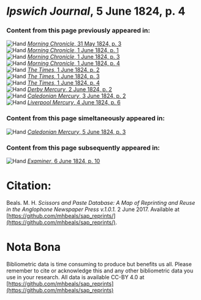 # *Ipswich Journal*, 5 June 1824, p. 4  
  
### Content from this page previously appeared in:  
![Hand](http://scissorsandpaste.net/wp-content/uploads/2017/06/smallhandpointer.png) [*Morning Chronicle*, 31 May 1824, p. 3](https://mhbeals.github.io/sap_html/Morning-Chronicle/Morning-Chronicle-31-May-1824-p-3)  
![Hand](http://scissorsandpaste.net/wp-content/uploads/2017/06/smallhandpointer.png) [*Morning Chronicle*, 1 June 1824, p. 1](https://mhbeals.github.io/sap_html/Morning-Chronicle/Morning-Chronicle-1-June-1824-p-1)  
![Hand](http://scissorsandpaste.net/wp-content/uploads/2017/06/smallhandpointer.png) [*Morning Chronicle*, 1 June 1824, p. 3](https://mhbeals.github.io/sap_html/Morning-Chronicle/Morning-Chronicle-1-June-1824-p-3)  
![Hand](http://scissorsandpaste.net/wp-content/uploads/2017/06/smallhandpointer.png) [*Morning Chronicle*, 1 June 1824, p. 4](https://mhbeals.github.io/sap_html/Morning-Chronicle/Morning-Chronicle-1-June-1824-p-4)  
![Hand](http://scissorsandpaste.net/wp-content/uploads/2017/06/smallhandpointer.png) [*The Times*, 1 June 1824, p. 2](https://mhbeals.github.io/sap_html/The-Times/The-Times-1-June-1824-p-2)  
![Hand](http://scissorsandpaste.net/wp-content/uploads/2017/06/smallhandpointer.png) [*The Times*, 1 June 1824, p. 3](https://mhbeals.github.io/sap_html/The-Times/The-Times-1-June-1824-p-3)  
![Hand](http://scissorsandpaste.net/wp-content/uploads/2017/06/smallhandpointer.png) [*The Times*, 1 June 1824, p. 4](https://mhbeals.github.io/sap_html/The-Times/The-Times-1-June-1824-p-4)  
![Hand](http://scissorsandpaste.net/wp-content/uploads/2017/06/smallhandpointer.png) [*Derby Mercury*, 2 June 1824, p. 2](https://mhbeals.github.io/sap_html/Derby-Mercury/Derby-Mercury-2-June-1824-p-2)  
![Hand](http://scissorsandpaste.net/wp-content/uploads/2017/06/smallhandpointer.png) [*Caledonian Mercury*, 3 June 1824, p. 2](https://mhbeals.github.io/sap_html/Caledonian-Mercury/Caledonian-Mercury-3-June-1824-p-2)  
![Hand](http://scissorsandpaste.net/wp-content/uploads/2017/06/smallhandpointer.png) [*Liverpool Mercury*, 4 June 1824, p. 6](https://mhbeals.github.io/sap_html/Liverpool-Mercury/Liverpool-Mercury-4-June-1824-p-6)  
  
### Content from this page simeltaneously appeared in:  
![Hand](http://scissorsandpaste.net/wp-content/uploads/2017/06/smallhandpointer.png) [*Caledonian Mercury*, 5 June 1824, p. 3](https://mhbeals.github.io/sap_html/Caledonian-Mercury/Caledonian-Mercury-5-June-1824-p-3)  
  
### Content from this page subsequently appeared in:  
![Hand](http://scissorsandpaste.net/wp-content/uploads/2017/06/smallhandpointer.png) [*Examiner*, 6 June 1824, p. 10](https://mhbeals.github.io/sap_html/Examiner/Examiner-6-June-1824-p-10)  


# Citation: 

Beals. M. H. *Scissors and Paste Database: A Map of Reprinting and Reuse in the Anglophone Newspaper Press v.1.0.1.* 2 June 2017. Available at [https://github.com/mhbeals/sap_reprints/](https://github.com/mhbeals/sap_reprints/). 

# Nota Bona

Bibliometric data is time consuming to produce but benefits us all. Please remember to cite or acknowledge this and any other bibliometric data you use in your research. All data is available CC-BY 4.0 at [https://github.com/mhbeals/sap_reprints](https://github.com/mhbeals/sap_reprints)